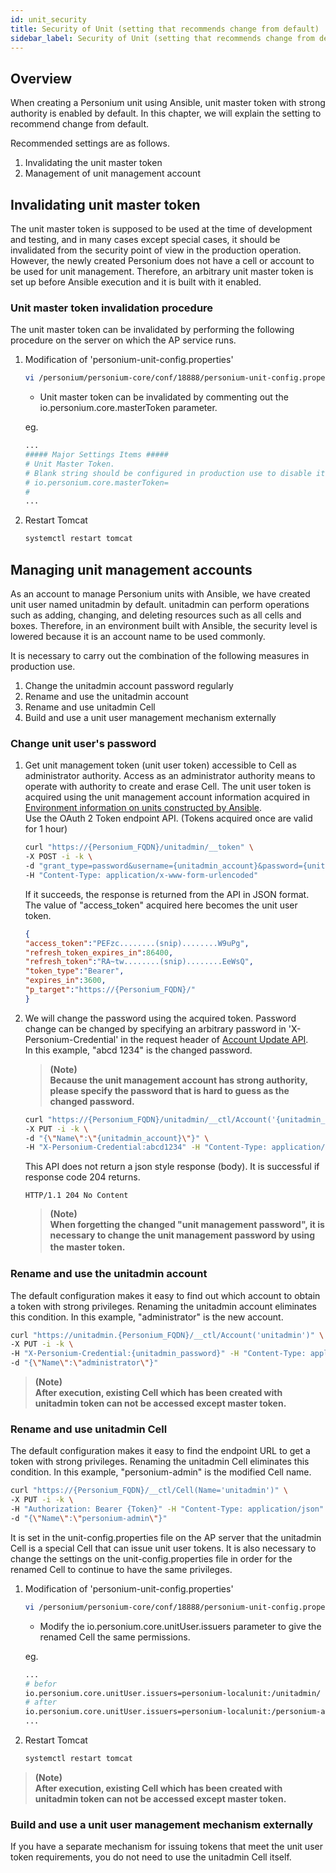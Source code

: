 ```yaml
---
id: unit_security
title: Security of Unit (setting that recommends change from default)
sidebar_label: Security of Unit (setting that recommends change from default)
---
```


## Overview

When creating a Personium unit using Ansible, unit master token with strong authority is enabled by default. In this chapter, we will explain the setting to recommend change from default.

Recommended settings are as follows.

1. Invalidating the unit master token
1. Management of unit management account

## Invalidating unit master token

The unit master token is supposed to be used at the time of development and testing, and in many cases except special cases, it should be invalidated from the security point of view in the production operation.
However, the newly created Personium does not have a cell or account to be used for unit management. Therefore, an arbitrary unit master token is set up before Ansible execution and it is built with it enabled.

### Unit master token invalidation procedure

The unit master token can be invalidated by performing the following procedure on the server on which the AP service runs.

1. Modification of 'personium-unit-config.properties'

    ```sh
    vi /personium/personium-core/conf/18888/personium-unit-config.properties
    ```

    * Unit master token can be invalidated by commenting out the io.personium.core.masterToken parameter.

    eg.

    ```sh
    ...
    ##### Major Settings Items #####
    # Unit Master Token.
    # Blank string should be configured in production use to disable it.
    # io.personium.core.masterToken=                                       <- Comment out this parameter
    #
    ...
    ```

1. Restart Tomcat

    ```sh
    systemctl restart tomcat
    ```

## Managing unit management accounts

As an account to manage Personium units with Ansible, we have created unit user named unitadmin by default. unitadmin can perform operations such as adding, changing, and deleting resources such as all cells and boxes. Therefore, in an environment built with Ansible, the security level is lowered because it is an account name to be used commonly.

It is necessary to carry out the combination of the following measures in production use.

1. Change the unitadmin account password regularly
1. Rename and use the unitadmin account
1. Rename and use unitadmin Cell
1. Build and use a unit user management mechanism externally

### Change unit user's password

1. Get unit management token (unit user token) accessible to Cell as administrator authority.
    Access as an administrator authority means to operate with authority to create and erase Cell.
    The unit user token is acquired using the unit management account information acquired in [Environment information on units constructed by Ansible](./Confirm_environment_settings.md). <br>
    Use the OAuth 2 Token endpoint API. (Tokens acquired once are valid for 1 hour)

    ```sh
    curl "https://{Personium_FQDN}/unitadmin/__token" \
    -X POST -i -k \
    -d "grant_type=password&username={unitadmin_account}&password={unitudmin_password}&p_target=https://{Personium_FQDN}/" \
    -H "Content-Type: application/x-www-form-urlencoded"
    ```

    If it succeeds, the response is returned from the API in JSON format.
     The value of "access_token" acquired here becomes the unit user token.

    ```json
    {
	"access_token":"PEFzc........(snip)........W9uPg",
	"refresh_token_expires_in":86400,
	"refresh_token":"RA~tw........(snip)........EeWsQ",
	"token_type":"Bearer",
	"expires_in":3600,
	"p_target":"https://{Personium_FQDN}/"
    }
    ```

1. We will change the password using the acquired token. Password change can be changed by specifying an arbitrary password in 'X-Personium-Credential' in the request header of [Account Update API](../apiref/215_Update_Account.md).
    In this example, "abcd 1234" is the changed password.

    > **(Note)**  
    > **Because the unit management account has strong authority, please specify the password that is hard to guess as the changed password.**

    ```sh
    curl "https://{Personium_FQDN}/unitadmin/__ctl/Account('{unitadmin_account}')" \
    -X PUT -i -k \
    -d "{\"Name\":\"{unitadmin_account}\"}" \
    -H "X-Personium-Credential:abcd1234" -H "Content-Type: application/json" -H "Authorization:Bearer {Token}"
    ```

    This API does not return a json style response (body).
    It is successful if response code 204 returns.

    ```
    HTTP/1.1 204 No Content
    ```

    > **(Note)**  
    > **When forgetting the changed "unit management password", it is necessary to change the unit management password by using the master token.**　　

### Rename and use the unitadmin account

The default configuration makes it easy to find out which account to obtain a token with strong privileges.
Renaming the unitadmin account eliminates this condition.
In this example, "administrator" is the new account.

```sh
curl "https://unitadmin.{Personium_FQDN}/__ctl/Account('unitadmin')" \
-X PUT -i -k \
-H "X-Personium-Credential:{unitadmin_password}" -H "Content-Type: application/json" -H "Authorization: Bearer {Token}" \
-d "{\"Name\":\"administrator\"}"
```

> **(Note)**  
>**After execution, existing Cell which has been created with unitadmin token can not be accessed except master token.**

### Rename and use unitadmin Cell

The default configuration makes it easy to find the endpoint URL to get a token with strong privileges.
Renaming the unitadmin Cell eliminates this condition.
In this example, "personium-admin" is the modified Cell name.

```sh
curl "https://{Personium_FQDN}/__ctl/Cell(Name='unitadmin')" \
-X PUT -i -k \
-H "Authorization: Bearer {Token}" -H "Content-Type: application/json" \
-d "{\"Name\":\"personium-admin\"}"
```

It is set in the unit-config.properties file on the AP server that the unitadmin Cell is a special Cell that can issue unit user tokens.
It is also necessary to change the settings on the unit-config.properties file in order for the renamed Cell to continue to have the same privileges.

1. Modification of 'personium-unit-config.properties'

    ```sh
    vi /personium/personium-core/conf/18888/personium-unit-config.properties
    ```

    * Modify the io.personium.core.unitUser.issuers parameter to give the renamed Cell the same permissions.

    eg.

    ```sh
    ...
    # befor
    io.personium.core.unitUser.issuers=personium-localunit:/unitadmin/
    # after
    io.personium.core.unitUser.issuers=personium-localunit:/personium-admin/
    ...
    ```

1. Restart Tomcat

    ```sh
    systemctl restart tomcat
    ```

> **(Note)**  
>**After execution, existing Cell which has been created with unitadmin token can not be accessed except master token.**

### Build and use a unit user management mechanism externally

If you have a separate mechanism for issuing tokens that meet the unit user token requirements, you do not need to use the unitadmin Cell itself.

